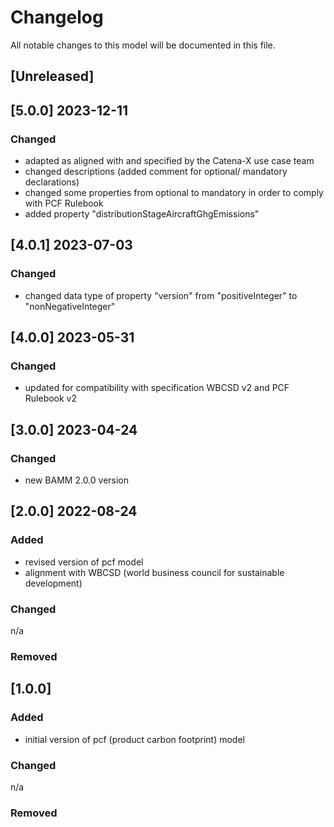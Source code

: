 # Changelog
All notable changes to this model will be documented in this file.

## [Unreleased]

## [5.0.0] 2023-12-11
### Changed
- adapted as aligned with and specified by the Catena-X use case team
- changed descriptions (added comment for optional/ mandatory declarations)
- changed some properties from optional to mandatory in order to comply with PCF Rulebook
- added property "distributionStageAircraftGhgEmissions" 

## [4.0.1] 2023-07-03
### Changed
- changed data type of property "version" from "positiveInteger" to "nonNegativeInteger"

## [4.0.0] 2023-05-31
### Changed
- updated for compatibility with specification WBCSD v2 and PCF Rulebook v2

## [3.0.0] 2023-04-24
### Changed
- new BAMM 2.0.0 version

## [2.0.0] 2022-08-24
### Added
- revised version of pcf model
- alignment with WBCSD (world business council for sustainable development)

### Changed
n/a

### Removed

## [1.0.0]
### Added
- initial version of pcf (product carbon footprint) model

### Changed
n/a

### Removed
